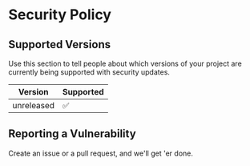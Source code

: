 # Security Policy

## Supported Versions

Use this section to tell people about which versions of your project are
currently being supported with security updates.

| Version | Supported          |
| ------- | ------------------ |
| unreleased | :white_check_mark: |

## Reporting a Vulnerability

Create an issue or a pull request, and we'll get 'er done.
